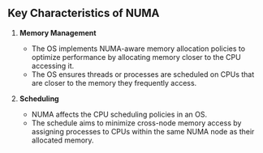 ## **Key Characteristics of NUMA**

1. **Memory Management**  
   - The OS implements NUMA-aware memory allocation policies to optimize performance by allocating memory closer to the CPU accessing it.  
   - The OS ensures threads or processes are scheduled on CPUs that are closer to the memory they frequently access.  

2. **Scheduling**  
   - NUMA affects the CPU scheduling policies in an OS.  
   - The schedule aims to minimize cross-node memory access by assigning processes to CPUs within the same NUMA node as their allocated memory.  
